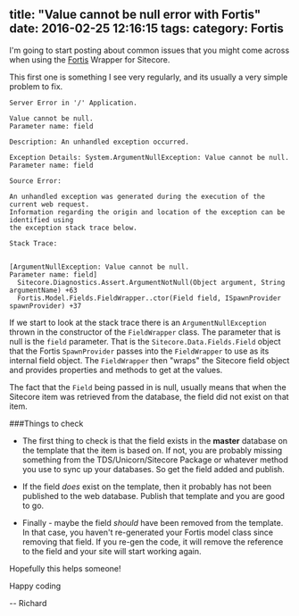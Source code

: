 title: "Value cannot be null error with Fortis"
date: 2016-02-25 12:16:15
tags:
category: Fortis
---

I'm going to start posting about common issues that you might come across when using the [Fortis](http://fortis.ws) Wrapper for Sitecore.

This first one is something I see very regularly, and its usually a very simple problem to fix. 

```
Server Error in '/' Application.

Value cannot be null.
Parameter name: field

Description: An unhandled exception occurred.

Exception Details: System.ArgumentNullException: Value cannot be null.
Parameter name: field

Source Error:

An unhandled exception was generated during the execution of the current web request. 
Information regarding the origin and location of the exception can be identified using 
the exception stack trace below.

Stack Trace:


[ArgumentNullException: Value cannot be null.
Parameter name: field]
  Sitecore.Diagnostics.Assert.ArgumentNotNull(Object argument, String argumentName) +63
  Fortis.Model.Fields.FieldWrapper..ctor(Field field, ISpawnProvider spawnProvider) +37
```

If we start to look at the stack trace there is an `ArgumentNullException` thrown in the constructor of the `FieldWrapper` class. The parameter that is null is the `field` parameter. That is the `Sitecore.Data.Fields.Field` object that the Fortis `SpawnProvider` passes into the `FieldWrapper` to use as its internal field object. The `FieldWrapper` then "wraps" the Sitecore field object and provides properties and methods to get at the values.

The fact that the `Field` being passed in is null, usually means that when the Sitecore item was retrieved from the database, the field did not exist on that item.

###Things to check
* The first thing to check is that the field exists in the **master** database on the template that the item is based on. If not, you are probably missing something from the TDS/Unicorn/Sitecore Package or whatever method you use to sync up your databases. So get the field added and publish.

* If the field _does_ exist on the template, then it probably has not been published to the web database. Publish that template and you are good to go.

* Finally - maybe the field _should_ have been removed from the template. In that case, you haven't re-generated your Fortis model class since removing that field. If you re-gen the code, it will remove the reference to the field and your site will start working again.

Hopefully this helps someone!

Happy coding

-- Richard